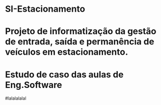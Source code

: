 # SI-Estacionamento
# Projeto de informatização da gestão de entrada, saída e permanência de veículos em estacionamento.
# Estudo de caso das aulas de Eng.Software
#lalalalalal
